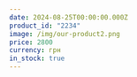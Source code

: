 ```yaml
---
date: 2024-08-25T00:00:00.000Z
product_id: "2234"
image: /img/our-product2.png
price: 2800
currency: грн
in_stock: true
---
```

